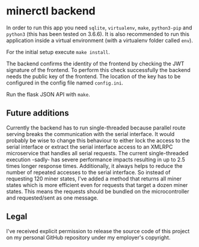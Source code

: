 # minerctl backend

In order to run this app you need `sqlite`, `virtualenv`, `make`, `python3-pip` and `python3` (this has been tested on 3.6.6). It is also recommended to run this application inside a virtual environment (with a virtualenv folder called `env`).

For the initial setup execute `make install`.

The backend confirms the identity of the frontend by checking the JWT signature of the frontend. To perform this check successfully the backend needs the public key of the frontend. The location of the key has to be configured in the config file named `config.ini`.

Run the flask JSON API with `make`.

## Future additions

Currently the backend has to run single-threaded because parallel route serving breaks the communication with the serial interface. It would probably be wise to change this behaviour to either lock the access to the serial interface or extract the serial interface access to an XMLRPC microservice that handles all serial requests. The current single-threaded execution -sadly- has severe performance impacts resulting in up to 2.5 times longer response times.
Additionally, it always helps to reduce the number of repeated accesses to the serial interface. So instead of requesting 120 miner states, I've added a method that returns all miner states which is more efficient even for requests that target a dozen miner states. This means the requests should be bundled on the microcontroller and requested/sent as one message.

## Legal

I've received explicit permission to release the source code of this project on my personal GitHub repository under my employer's copyright.
